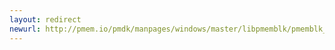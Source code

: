 ```yaml
---
layout: redirect
newurl: http://pmem.io/pmdk/manpages/windows/master/libpmemblk/pmemblk_bsize.3.html
---
```

